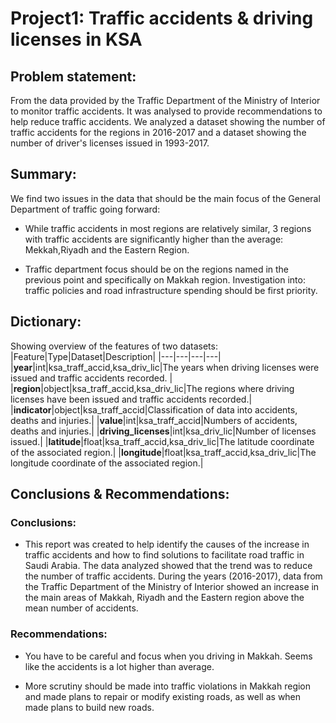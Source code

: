 # Project1: Traffic accidents & driving licenses in KSA
## Problem statement:
From the data provided by the Traffic Department of the Ministry of Interior to monitor traffic accidents. It was analysed to provide recommendations to help reduce traffic accidents. We analyzed a dataset showing the number of traffic accidents for the regions in 2016-2017 and a dataset showing the number of driver's licenses issued in 1993-2017.
## Summary:
We find two issues in the data that should be the main focus of the General Department of traffic going forward:

- While traffic accidents in most regions are relatively similar, 3 regions with traffic accidents are significantly higher than the average: Mekkah,Riyadh and the Eastern Region.

- Traffic department focus should be on the regions named in the previous point and specifically on Makkah region. Investigation into: traffic policies and road infrastructure spending should be first priority.
##  Dictionary:
Showing overview of the features of two datasets:
|Feature|Type|Dataset|Description|
|---|---|---|---|
|**year**|int|ksa_traff_accid,ksa_driv_lic|The years when driving licenses were issued and traffic accidents recorded. |
|**region**|object|ksa_traff_accid,ksa_driv_lic|The regions where driving licenses have been issued and traffic accidents recorded.|
|**indicator**|object|ksa_traff_accid|Classification of data into accidents, deaths and injuries.|
|**value**|int|ksa_traff_accid|Numbers of accidents, deaths and injuries.|
|**driving_licenses**|int|ksa_driv_lic|Number of licenses issued.|
|**latitude**|float|ksa_traff_accid,ksa_driv_lic|The latitude coordinate of the associated region.|
|**longitude**|float|ksa_traff_accid,ksa_driv_lic|The longitude coordinate of the associated region.|

## Conclusions & Recommendations:
### Conclusions:
- This report was created to help identify the causes of the increase in traffic accidents and how to find solutions to facilitate road traffic in Saudi Arabia. The data analyzed showed that the trend was to reduce the number of traffic accidents.
 During the years (2016-2017), data from the Traffic Department of the Ministry of Interior showed an increase in the main areas of Makkah, Riyadh and the Eastern region above the mean number of accidents. 

### Recommendations:
- You have to be careful and focus when you driving in Makkah. Seems like the accidents is a lot higher than average.

- More scrutiny should be made into traffic violations in Makkah region and made plans to repair or modify existing roads, as well as when made plans to build new roads.

